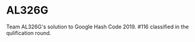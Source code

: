 # AL326G
Team AL326G's solution to Google Hash Code 2019. #116 classified in the qulification round.
